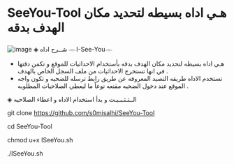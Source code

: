  # SeeYou-Tool  هـي اداه بسيطه لتحديد مكان الهدف بدقه  
 
![image](https://user-images.githubusercontent.com/103609582/174448198-cf583057-ff7a-4d95-817f-bd60a0f85226.png)
◈ شــرح اداه  𓁹I-See-You𓁹 
- هـي اداه بسيطه لتحديد مكان الهدف بدقه بأستخدام الاحداثيات للموقع و تكمن دقتها في انها تستخرج الاحداثيات من ملف السجل الخاص بالهدف .
- تستخدم الاداه طريقه التصيد المعروفه عن طريق رابط ترسله للضحيه و تكون واجه الموقع عند دخول الضحيه مقنعه نوعاً ما ليعطي الصلاحيات المطلوبه .



◈ الــتـثـبـيـت و بدأ استخدام الاداه و اعطاء الصلاحيه

git clone https://github.com/s0misalhi/SeeYou-Tool
  
  cd SeeYou-Tool
 
 chmod u+x ISeeYou.sh
 
 ./ISeeYou.sh

